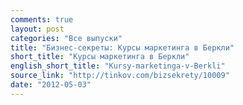 ```yaml
---
comments: true
layout: post
categories: "Все выпуски"
title: "Бизнес-секреты: Курсы маркетинга в Беркли"
short_title: "Курсы маркетинга в Беркли"
english_short_title: "Kursy-marketinga-v-Berkli"
source_link: "http://tinkov.com/bizsekrety/10009"
date: "2012-05-03"
---
```

